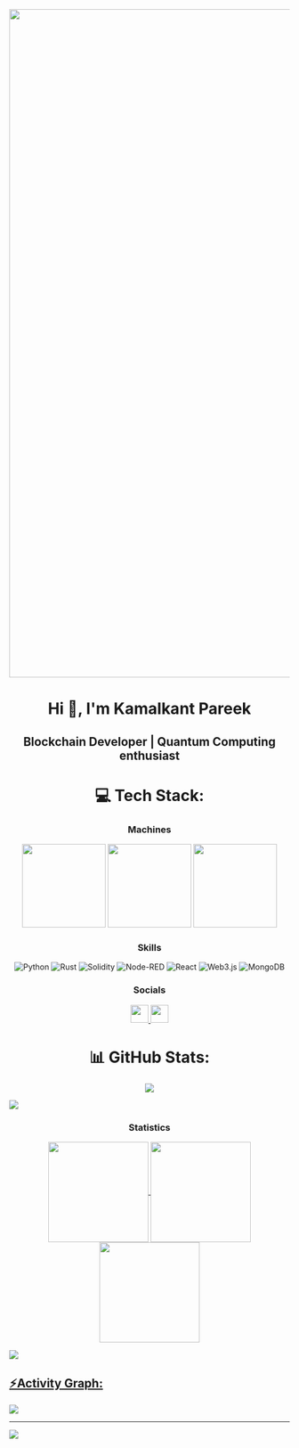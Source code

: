 

<img src="https://media.licdn.com/dms/image/D5616AQHa-A3gO0gjkQ/profile-displaybackgroundimage-shrink_200_800/0/1712693024911?e=2147483647&v=beta&t=Z0-DBk9y2tTto-qZPtvLLLtkcABcILrLrTTb11T2ivg" width="1200">
 
<h1 align="center">Hi 👋, I'm Kamalkant Pareek</h1>
<h2 align="center">Blockchain Developer | Quantum Computing enthusiast</h2>

<div align="center">

# 💻 Tech Stack:

<h3 align="center">Machines</h3>

<div align="center">
 
<img src="https://dlcdnwebimgs.asus.com/gain/de9b7594-6143-4370-a14c-7220ac3b08c6/w800"  width="150" height="150"> 
<img src="https://support.hp.com/wcc-assets/document/images/362/c03374371.jpg" width="150" height="150">
<img src="https://m.media-amazon.com/images/I/51LEXUFaIWL.SS700.jpg" width="150" height="150">

 </div>

 <h3 align="center">Skills</h3>
 
 ![Python](https://img.shields.io/badge/python-3670A0?style=plastic&logo=python&logoColor=ffdd54)  ![Rust](https://img.shields.io/badge/rust-%23000000.svg?style=plastic&logo=rust&logoColor=white) ![Solidity](https://img.shields.io/badge/Solidity-%23363636.svg?style=plastic&logo=solidity&logoColor=white)  ![Node-RED](https://img.shields.io/badge/Node--RED-%238F0000.svg?style=plastic&logo=node-red&logoColor=white)  ![React](https://img.shields.io/badge/react-%2320232a.svg?style=plastic&logo=react&logoColor=%2361DAFB) ![Web3.js](https://img.shields.io/badge/web3.js-F16822?style=plastic&logo=web3.js&logoColor=white) ![MongoDB](https://img.shields.io/badge/MongoDB-%234ea94b.svg?style=plastic&logo=mongodb&logoColor=white) 

 </div>

<div align="center">
  
### Socials
<p align="center">
                      <a href="https://www.github.com/HitmanBoi" target="_blank" rel="noreferrer">
                    <picture>
                    <source media="(prefers-color-scheme: dark)" srcset="https://raw.githubusercontent.com/danielcranney/readme-generator/main/public/icons/socials/github-dark.svg" />
                    <source media="(prefers-color-scheme: light)" srcset="https://raw.githubusercontent.com/danielcranney/readme-generator/main/public/icons/socials/github.svg" />
                    <img src="https://raw.githubusercontent.com/danielcranney/readme-generator/main/public/icons/socials/github.svg" width="32" height="32" />
                    </picture>
                    </a>
                      <a href="https://www.linkedin.com/in/hitman24" target="_blank" rel="noreferrer">
                    <picture>
                    <source media="(prefers-color-scheme: dark)" srcset="https://raw.githubusercontent.com/danielcranney/readme-generator/main/public/icons/socials/linkedin-dark.svg" />
                    <source media="(prefers-color-scheme: light)" srcset="https://raw.githubusercontent.com/danielcranney/readme-generator/main/public/icons/socials/linkedin.svg" />
                    <img src="https://raw.githubusercontent.com/danielcranney/readme-generator/main/public/icons/socials/linkedin.svg" width="32" height="32" />
                    </picture>
                    </a></p>
                    </div>



<div align="center">
  
# 📊 GitHub Stats:


  
![](https://github-readme-streak-stats.herokuapp.com/?user=HitmanBoi&theme=dark&hide_border=false)

</div>

<img src="https://user-images.githubusercontent.com/73097560/115834477-dbab4500-a447-11eb-908a-139a6edaec5c.gif"><h3 align="center">Statistics</h3>
<div align="center">
<a href="https://github.com/HitmanBoi">

<img align="center" src="http://github-profile-summary-cards.vercel.app/api/cards/repos-per-language?username=HitmanBoi&theme=2077" height="180em" />
<img align="center" src="http://github-profile-summary-cards.vercel.app/api/cards/productive-time?username=HitmanBoi&theme=2077" height="180em" />
<img align="center" src="http://github-profile-summary-cards.vercel.app/api/cards/profile-details?username=HitmanBoi&theme=2077" height="180em" />
</div>


<img src="https://user-images.githubusercontent.com/73097560/115834477-dbab4500-a447-11eb-908a-139a6edaec5c.gif"><h2 align="left">⚡Activity Graph:</h2>
<img align="center" src="https://github-readme-activity-graph.vercel.app/graph?username=HitmanBoi&theme=nightowl"/>

---
[![](https://visitcount.itsvg.in/api?id=HitmanBoi&icon=5&color=12)](https://visitcount.itsvg.in)

<!-- Proudly created with GPRM ( https://gprm.itsvg.in ) -->
